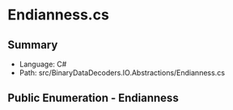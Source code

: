 ﻿# Endianness.cs

## Summary

* Language: C#
* Path: src/BinaryDataDecoders.IO.Abstractions/Endianness.cs

## Public Enumeration - Endianness

